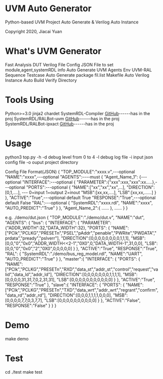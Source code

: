 UVM Auto Generator
======================================================
Python-based UVM Project Auto Generate & Verilog Auto Instance

Copyright 2020, Jiacai Yuan

What's UVM Generator
======================================================
Fast Analysis DUT Verilog File
Config JSON File to set module,agent,systemRDL info
Auto Generate UVM Agents Env UVM-RAL Sequence Testcase 
Auto Generate package fil.list Makefile
Auto Verilog Instance 
Auto Build Verify Directory

Tools Using
======================================================
Python>=3.0
jinja2
chardet
SystemRDL-Compiler         [GitHub](https://github.com/SystemRDL/systemrdl-compiler)------has in the proj
SystemRDL/RALBot-uvm       [GitHub](https://github.com/SystemRDL/RALBot-uvm)------has in the proj
SystemRDL/RALBot-ipxact    [GitHub](https://github.com/SystemRDL/RALBot-ipxact)------has in the proj



Usage
======================================================
python3 top.py -h
-d     debug level from 0 to 4 
-l     debug log file
-i     input json config file
-o     ouput project directory


Config File Format(JSON)
{
"TOP_MODULE":"xxxx.v",---optional
"NAME":"xxxx",---optional
"AGENTS":----must
{
"Agent_Name_1":	{---optional
			"INTERFACE":---optional
			{
			"PARAMETER":{"xxx":xxx,"xxx":xx.....},---optional
			"PORTS":---optional
				{
				"NAME":["xx","xx","xx",...],
				"DIRECTION":[0,1,....], --- 0=input 1=output 2=inout
				"MSB":[xx,xx,....],
				"LSB":[xx,xx,......]
				}
			},
			"ACTIVE":"True",---optional default True
			"RESPONSE":"True",---optional default False
			"RAL":---optional
			{
				"SystemRDL":"xxxx.rdl",
				"NAME":"xxxx",
				"AUTO_PREDICT":"True"
			}
		},
"Agent_Name_2":{
......
		},
......
}
}



e.g. ./demo/dut.json
{
"TOP_MODULE":"./demo/dut.v",
"NAME":"dut",
"AGENTS":
{
"bus":	{
			"INTERFACE":
			{
			"PARAMETER":{"ADDR_WIDTH":32,"DATA_WIDTH":32},
			"PORTS":
				{
				"NAME":["PClk","PCLKG","PRESETn","PSEL","pAddr","penable","PWRite","PWDATA","prdata","pready","pslverr"],
				"DIRECTION":[0,0,0,0,0,0,0,0,1,1,1],
				"MSB":[0,0,"0","0x0","ADDR_WIDTH<<2-1","0X0",0,"DATA_WIDTH-1",31,0,0],
				"LSB":[0,0,"0","0x0","2","0X0",0,0,0,0,0]
				}
			},
			"ACTIVE":"True",
			"RESPONSE":"True",
			"RAL":
			{
				"SystemRDL":"./demo/bus_reg_model.rdl",
				"NAME":"UART",
				"AUTO_PREDICT":"True"
			}
		},
"master":{
			"INTERFACE":
			{
			"PORTS":
				{
				"NAME":["PClk","PCLKG","PRESETn","RXD","data_st","addr_st","control","request","valid","data_ld","addr_ld"],
				"DIRECTION":[0,0,0,0,0,0,0,1,1,1,1],
				"MSB":[0,0,0,0,31,31,7,0,2,31,31],
				"LSB":[0,0,0,0,0,0,0,0,0,0,0]
				}
			},
			"ACTIVE":"True",
			"RESPONSE":"True"
		},
"slave":{
			"INTERFACE":
			{
			"PORTS":
				{
				"NAME":["PClk","PCLKG","PRESETn","TXD","data_wrt","addr_wrt","regrant","confirm","data_rd","addr_rd"],
				"DIRECTION":[0,0,0,1,1,1,1,0,0,0],
				"MSB":[0,0,0,0,7,7,0,3,7,7],
				"LSB":[0,0,0,0,0,0,0,0,0,0]
				}
			},
			"ACTIVE":"False",
			"RESPONSE":"False"
		}
}
}


Demo
======================================================
make demo



Test
======================================================
cd ./test
make test



